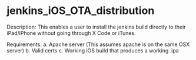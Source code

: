 jenkins_iOS_OTA_distribution  <Jenkins Over The Air Distribution>
============================

Description:
This enables a user to install the jenkins build directly to their iPad/iPhone without going through X Code or iTunes.

Requirements:
a. Apache server (This assumes apache is on the same OSX server)
b. Valid certs
c. Working iOS build that produces a working .ipa 
